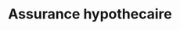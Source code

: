 ---
title: Assurance hypothecaire
longTitle: 'Assurance hypothécaire'
tags:
- gccommon
french:
- "[[Mortgage insurance]]"
---